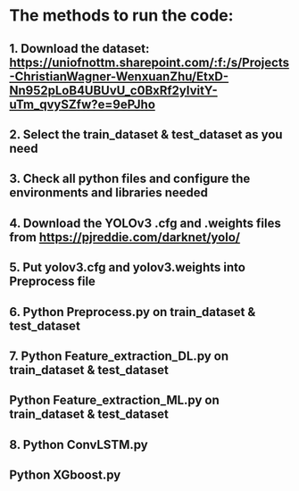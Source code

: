 # The methods to run the code:

## 1. Download the dataset: https://uniofnottm.sharepoint.com/:f:/s/Projects-ChristianWagner-WenxuanZhu/EtxD-Nn952pLoB4UBUvU_c0BxRf2yIvitY-uTm_qvySZfw?e=9ePJho

## 2. Select the train_dataset & test_dataset as you need

## 3. Check all python files and configure the environments and libraries needed 

## 4. Download the YOLOv3 .cfg and .weights files from https://pjreddie.com/darknet/yolo/

## 5. Put yolov3.cfg and yolov3.weights into Preprocess file

## 6. Python Preprocess.py on train_dataset & test_dataset

## 7. Python Feature_extraction_DL.py on train_dataset & test_dataset
##    Python Feature_extraction_ML.py on train_dataset & test_dataset

## 8. Python ConvLSTM.py
##    Python XGboost.py
   
